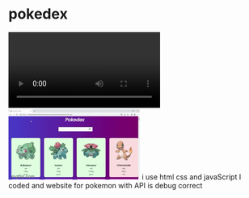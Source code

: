 # pokedex
<video src="gif.gif"></video>
<img src="gif.gif"> 
i use html css and javaScript
  I coded and website for pokemon with API 
  is debug correct
